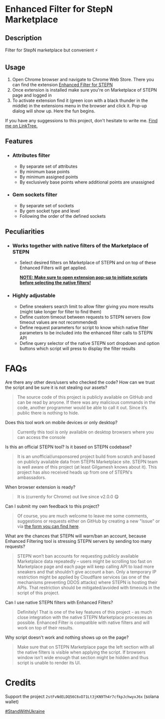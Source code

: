 # Enhanced Filter for StepN Marketplace

## Description

Filter for StepN marketplace but convenient ⚡️

## Usage

1. Open Chrome browser and navigate to Chrome Web Store. There you can find the extension [Enhanced Filter for STEPN](https://chrome.google.com/webstore/detail/enhanced-filter-for-stepn/amibnhkklghdncklemlohpglbbbnpjhe)
2. Once extension is installed make sure you're on Marketplace of STEPN page and logged in
3. To activate extension find it (green icon with a black thunder in the middle) in the extensions menu in the browser and click it. Pop-up dialog will show up. Here the fun begins.

If you have any suggessions to this project, don't hesitate to write me. [Find me on LinkTree.](https://linktr.ee/inapolsky)

## Features

- ### Attributes filter
  - By separate set of attributes
  - By minimum base points
  - By minimum assigned points
  - By exclusively base points where additional points are unassigned
- ### Gem sockets filter
  - By separate set of sockets
  - By gem socket type and level
  - Following the order of the defined sockets

## Peculiarities

- ### Works together with native filters of the Marketplace of STEPN

  - Select desired filters on Marketplace of STEPN and on top of these Enhanced Filters will get applied.

    <b><u>NOTE: Make sure to open extension pop-up to initiate scripts before selecting the native filters!</u></b>

- ### Highly adjustable
  - Define sneakers search limit to allow filter giving you more results (might take longer for filter to find them)
  - Define custom timeout between requests to STEPN servers (low timeout values are not recommended)
  - Define request parameters for script to know which native filter parameters to be included into the enhanced filter calls to STEPN API
  - Define query selector of the native STEPN sort dropdown and option buttons which script will press to display the filter results

# FAQs

Are there any other devs/users who checked the code? How can we trust the script and be sure it is not stealing our assets?

> The source code of this project is publicly available on GitHub and can be read by anyone. If there was any malicious commands in the code, another programmer would be able to call it out. Since it’s public there is nothing to hide.

Does this tool work on mobile devices or only desktop?

> Currently this tool is only available on desktop browsers where you can access the console

Is this an official STEPN tool? Is it based on STEPN codebase?

> It is an unofficial/unsponsored project build from scratch and based on publicly available data from STEPN Marketplace site. STEPN team is well aware of this project (at least Gilgamesh knows about it). This project has also received heads up from one of STEPN's ambassadors.

When browser extension is ready?

> It is (currently for Chrome) out live since v2.0.0 😋

Can I submit my own feedback to this project?

> Of course, you are much welcome to leave me some comments, suggestions or requests either on GitHub by creating a new "Issue" or via [the form you can find here](https://linktr.ee/inapolsky).

What are the chances that STEPN will warn/ban an account, because Enhanced Filtering tool is stressing STEPN servers by sending too many requests?

> STEPN won’t ban accounts for requesting publicly available Marketplace data repeatedly – users might be scrolling too fast on Marketplace page and each page will keep calling API to load more sneakers and that shouldn’t give account a ban. Only a temporary IP restriction might be applied by Cloudflare services (as one of the mechanisms preventing DDOS attacks) where STEPN is hosting their APIs. That restriction should be mitigated/avoided with timeouts in the script of this project.

Can I use native STEPN filters with Enhanced Filters?

> Definitely! That is one of the key features of this project - as much close integration with the native STEPN Marketplace processes as possible. Enhanced Filter is compatible with native filters and will work on top of their results.

Why script doesn't work and nothing shows up on the page?

> Make sure that on STEPN Marketplace page the left section with all the native filters is visible when applying the script. If browsers window isn’t wide enough that section might be hidden and thus script is unable to render its UI.

# Credits

Support the project `2stFvNdELDQ56C6vD71Lt3jKN9Th4r7cfkpJchwyxJ6x` (solana wallet)

[#StandWithUkraine](https://u24.gov.ua/donate/renew)

